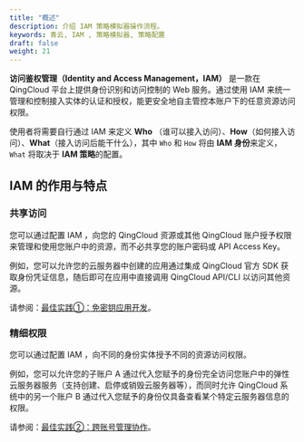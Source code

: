```yaml
---
title: "概述"
description: 介绍 IAM 策略模拟器操作流程。
keywords: 青云, IAM , 策略模拟器, 策略配置  
draft: false
weight: 21
---
```


**访问鉴权管理（Identity and Access Management，IAM）** 是一款在 QingCloud 平台上提供身份识别和访问控制的 Web 服务。通过使用 IAM 来统一管理和控制接入实体的认证和授权，能更安全地自主管控本账户下的任意资源访问权限。

使用者将需要自行通过 IAM 来定义 **Who** （谁可以接入访问）、**How**（如何接入访问）、**What**（接入访问后能干什么），其中 `Who` 和 `How` 将由 **IAM 身份**来定义，`What` 将取决于 **IAM 策略**的配置。

## IAM 的作用与特点

### 共享访问

您可以通过配置 IAM ，向您的 QingCloud 资源或其他 QingCloud 账户授予权限来管理和使用您账户中的资源，而不必共享您的账户密码或 API Access Key。

例如，您可以允许您的云服务器中创建的应用通过集成 QingCloud 官方 SDK 获取身份凭证信息，随后即可在应用中直接调用 QingCloud API/CLI 以访问其他资源。

请参阅：[最佳实践①：免密钥应用开发](../../best-practices/scenario1#最佳实践①：免密钥应用开发)。

### 精细权限

您可以通过配置 IAM ，向不同的身份实体授予不同的资源访问权限。

例如，您可以允许您的子账户 A 通过代入您赋予的身份完全访问您账户中的弹性云服务器服务（支持创建、启停或销毁云服务器等），而同时允许 QingCloud 系统中的另一个账户 B 通过代入您赋予的身份仅具备查看某个特定云服务器信息的权限。

请参阅：[最佳实践②：跨账号管理协作](../../best-practices/scenario2#最佳实践②：跨账号管理协作)。